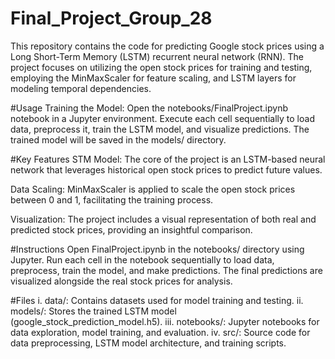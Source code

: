 # Final_Project_Group_28
This repository contains the code for predicting Google stock prices using a Long Short-Term Memory (LSTM) recurrent neural network (RNN). The project focuses on utilizing the open stock prices for training and testing, employing the MinMaxScaler for feature scaling, and LSTM layers for modeling temporal dependencies.

#Usage
Training the Model:
Open the notebooks/FinalProject.ipynb notebook in a Jupyter environment.
Execute each cell sequentially to load data, preprocess it, train the LSTM model, and visualize predictions.
The trained model will be saved in the models/ directory.

#Key Features
STM Model: The core of the project is an LSTM-based neural network that leverages historical open stock prices to predict future values.

Data Scaling: MinMaxScaler is applied to scale the open stock prices between 0 and 1, facilitating the training process.

Visualization: The project includes a visual representation of both real and predicted stock prices, providing an insightful comparison.

#Instructions
Open FinalProject.ipynb in the notebooks/ directory using Jupyter.
Run each cell in the notebook sequentially to load data, preprocess, train the model, and make predictions.
The final predictions are visualized alongside the real stock prices for analysis.

#Files
i. data/: Contains datasets used for model training and testing.
ii. models/: Stores the trained LSTM model (google_stock_prediction_model.h5).
iii. notebooks/: Jupyter notebooks for data exploration, model training, and evaluation.
iv. src/: Source code for data preprocessing, LSTM model architecture, and training scripts.


